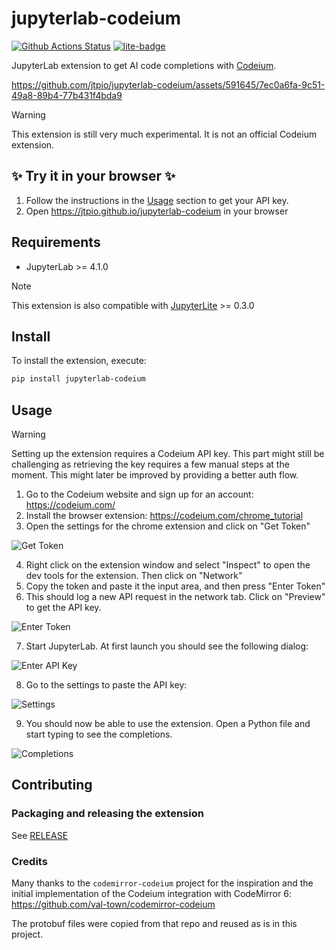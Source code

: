# jupyterlab-codeium

[![Github Actions Status](https://github.com/jtpio/jupyterlab-codeium/workflows/Build/badge.svg)](https://github.com/jtpio/jupyterlab-codeium/actions/workflows/build.yml)
[![lite-badge](https://jupyterlite.rtfd.io/en/latest/_static/badge.svg)](https://jtpio.github.io/jupyterlab-codeium/lab/index.html)

JupyterLab extension to get AI code completions with [Codeium](https://codeium.com/).

https://github.com/jtpio/jupyterlab-codeium/assets/591645/7ec0a6fa-9c51-49a8-89b4-77b431f4bda9

> [!WARNING]
> This extension is still very much experimental. It is not an official Codeium extension.

## ✨ Try it in your browser ✨

1. Follow the instructions in the [Usage](#usage) section to get your API key.
2. Open https://jtpio.github.io/jupyterlab-codeium in your browser

## Requirements

- JupyterLab >= 4.1.0

> [!NOTE]
> This extension is also compatible with [JupyterLite](https://github.com/jupyterlite/jupyterlite) >= 0.3.0

## Install

To install the extension, execute:

```bash
pip install jupyterlab-codeium
```

## Usage

> [!WARNING]
> Setting up the extension requires a Codeium API key. This part might still be challenging as retrieving the key requires a few manual steps at the moment.
> This might later be improved by providing a better auth flow.

1. Go to the Codeium website and sign up for an account: https://codeium.com/
2. Install the browser extension: https://codeium.com/chrome_tutorial
3. Open the settings for the chrome extension and click on "Get Token"

![Get Token](./img/1-extension-token.png)

4. Right click on the extension window and select "Inspect" to open the dev tools for the extension. Then click on "Network"
5. Copy the token and paste it the input area, and then press "Enter Token"
6. This should log a new API request in the network tab. Click on "Preview" to get the API key.

![Enter Token](./img/2-api-key.png)

7. Start JupyterLab. At first launch you should see the following dialog:

![Enter API Key](./img/3-jupyterlab-dialog.png)

8. Go to the settings to paste the API key:

![Settings](./img/4-jupyterlab-settings.png)

9. You should now be able to use the extension. Open a Python file and start typing to see the completions.

![Completions](./img/5-example.png)

## Contributing

### Packaging and releasing the extension

See [RELEASE](RELEASE.md)

### Credits

Many thanks to the `codemirror-codeium` project for the inspiration and the initial implementation of the Codeium integration with CodeMirror 6: https://github.com/val-town/codemirror-codeium

The protobuf files were copied from that repo and reused as is in this project.
